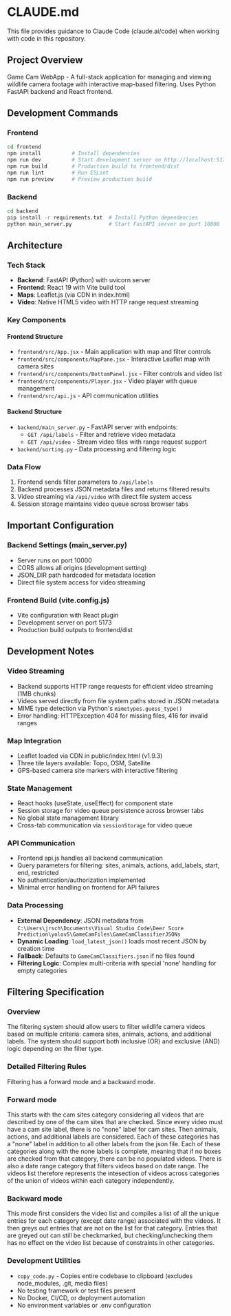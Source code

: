 # CLAUDE.md

This file provides guidance to Claude Code (claude.ai/code) when working with code in this repository.

## Project Overview

Game Cam WebApp - A full-stack application for managing and viewing wildlife camera footage with interactive map-based filtering. Uses Python FastAPI backend and React frontend.

## Development Commands

### Frontend
```bash
cd frontend
npm install          # Install dependencies
npm run dev          # Start development server on http://localhost:5173
npm run build        # Production build to frontend/dist
npm run lint         # Run ESLint
npm run preview      # Preview production build
```

### Backend
```bash
cd backend
pip install -r requirements.txt  # Install Python dependencies
python main_server.py            # Start FastAPI server on port 10000
```

## Architecture

### Tech Stack
- **Backend**: FastAPI (Python) with uvicorn server
- **Frontend**: React 19 with Vite build tool
- **Maps**: Leaflet.js (via CDN in index.html)
- **Video**: Native HTML5 video with HTTP range request streaming

### Key Components

#### Frontend Structure
- `frontend/src/App.jsx` - Main application with map and filter controls
- `frontend/src/components/MapPane.jsx` - Interactive Leaflet map with camera sites
- `frontend/src/components/BottomPanel.jsx` - Filter controls and video list
- `frontend/src/components/Player.jsx` - Video player with queue management
- `frontend/src/api.js` - API communication utilities

#### Backend Structure
- `backend/main_server.py` - FastAPI server with endpoints:
  - `GET /api/labels` - Filter and retrieve video metadata
  - `GET /api/video` - Stream video files with range request support
- `backend/sorting.py` - Data processing and filtering logic

### Data Flow
1. Frontend sends filter parameters to `/api/labels`
2. Backend processes JSON metadata files and returns filtered results
3. Video streaming via `/api/video` with direct file system access
4. Session storage maintains video queue across browser tabs

## Important Configuration

### Backend Settings (main_server.py)
- Server runs on port 10000
- CORS allows all origins (development setting)
- JSON_DIR path hardcoded for metadata location
- Direct file system access for video streaming

### Frontend Build (vite.config.js)
- Vite configuration with React plugin
- Development server on port 5173
- Production build outputs to frontend/dist

## Development Notes

### Video Streaming
- Backend supports HTTP range requests for efficient video streaming (1MB chunks)
- Videos served directly from file system paths stored in JSON metadata
- MIME type detection via Python's `mimetypes.guess_type()`
- Error handling: HTTPException 404 for missing files, 416 for invalid ranges

### Map Integration
- Leaflet loaded via CDN in public/index.html (v1.9.3)
- Three tile layers available: Topo, OSM, Satellite
- GPS-based camera site markers with interactive filtering

### State Management
- React hooks (useState, useEffect) for component state
- Session storage for video queue persistence across browser tabs
- No global state management library
- Cross-tab communication via `sessionStorage` for video queue

### API Communication
- Frontend api.js handles all backend communication
- Query parameters for filtering: sites, animals, actions, add_labels, start, end, restricted
- No authentication/authorization implemented
- Minimal error handling on frontend for API failures

### Data Processing
- **External Dependency**: JSON metadata from `C:\Users\jrsch\Documents\Visual Studio Code\Deer Score Prediction\yolov5\GameCamFiles\GameCamClassifierJSONs`
- **Dynamic Loading**: `load_latest_json()` loads most recent JSON by creation time
- **Fallback**: Defaults to `GameCamClassifiers.json` if no files found
- **Filtering Logic**: Complex multi-criteria with special 'none' handling for empty categories

## Filtering Specification
### Overview
The filtering system should allow users to filter wildlife camera videos based on multiple criteria: camera sites, animals, actions, and additional labels. The system should support both inclusive (OR) and exclusive (AND) logic depending on the filter type.

### Detailed Filtering Rules

Filtering has a forward mode and a backward mode. 

### Forward mode 
This starts with the cam sites category considering all videos that are described by one of the cam sites that are checked. Since every video must have a cam site label, there is no "none" label for cam sites. Then animals, actions, and additional labels are considered. Each of these categories has a "none" label in addition to all other labels from the json file. Each of these categories along with the none labels is complete, meaning that if no boxes are checked from that category, there can be no populated videos. There is also a date range category that filters videos based on date range. The videos list therefore represents the intesection of videos across categories of the union of videos within each category independently.

### Backward mode
This mode first considers the video list and compiles a list of all the unique entries for each category (except date range) associated with the videos. It then greys out entries that are not on the list for that category. Entries that are greyed out can still be checkmarked, but checking/unchecking them has no effect on the video list because of constraints in other categories.

### Development Utilities
- `copy_code.py` - Copies entire codebase to clipboard (excludes node_modules, .git, media files)
- No testing framework or test files present
- No Docker, CI/CD, or deployment automation
- No environment variables or .env configuration